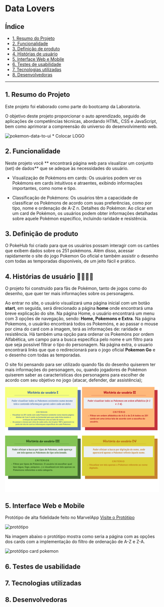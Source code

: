 # Data Lovers

## Índice

* [1. Resumo do Projeto](#1-Resumo-do-Projeto)
* [2. Funcionalidade](#2-Funcionalidade)
* [3. Definição de produto](#3-Definição-de-produto)
* [4. Histórias de usuário](#4-Histórias-de-usuários)
* [5. Interface Web e Mobile](#5-Interface-Web-e-Mobile)
* [6. Testes de usabilidade](#6-Testes-de-usabilidade)
* [7. Tecnologias utilizadas](#7-Tecnologias-utilizadas)
* [8. Desenvolvedoras ](#8-Desenvolvedoras )


***

## 1. Resumo do Projeto

Este projeto foi elaborado como parte do bootcamp da Laboratoria.

O objetivo deste projeto proporcionar o auto aprendizado, seguido de aplicações de competências técnicas, abordando HTML, CSS e JavaScript, bem como aprimorar a compreensão do universo do desenvolvimento web.

![pokemon-data-to-ui]() * Colocar LOGO

## 2. Funcionalidade

Neste projeto você ** encontrará  página web para visualizar um conjunto (set) de dados** que se adeque às necessidades do usuário.

* Visualização de Pokémons em cards: Os usuários podem ver os Pokémons em cards intuitivos e atraentes, exibindo informações importantes, como nome e tipo.

* Classificação de Pokémons: Os usuários têm a capacidade de classificar os Pokémons de acordo com suas preferências, como por tipo, nome e ordenação de A-Z n. Detalhes do Pokémon: Ao clicar em um card de Pokémon, os usuários podem obter informações detalhadas sobre aquele Pokémon específico, incluindo raridade e resistência.


## 3. Definição de produto

O PokeHub foi criado para que os usuários possam interagir com os cartões que exibem dados sobre os 251 pokémons. Além disso, acessar rapidamente o site do jogo Pokemon Go oficial e também assistir o desenho com todas as temporadas disponíveis, de um jeito fácil e prático.  


  ## 4. Histórias de usuário 🙋‍♀️🙋‍♀️
  O projeto foi construido para fãs de Pokémon, tanto de jogos como do desenho, que quer ter mais informações sobre os personagens.

  Ao entrar no site, o usuário visualizará uma página inicial com um botão **start**, em seguida, será direcionado a página **home** onde encontrará uma breve explicação do site. Na página Home, o usuário encontrará um menu com 3 opções de navegação, sendo: **Home, Pokemons e Extra**. Na página Pokemons, o usuáriko encontrará todos os Pokemóns, e ao passar o mouse por cima do card com a imagem, terá as informações de: raridade e resistência. Há também uma opção para ordenar os Pokemóns por ordem Alfabética, um campo para a busca especifica pelo nome e um filtro para que seja possível filtrar o tipo do personagem. Na página extra, o usuario encontrará links que que o redirecionará para o jogo oficial **Pokemon Go** e o desenho com todas as temporadas.

O site foi pensando para ser utilizado quando fãs do desenho quiserem ter mais informações do personagem, ou, quando jogadores de Pokémon quiserem saber as características dos personagens para escolher de acordo com seu objetivo no jogo (atacar, defender, dar assistência);


  ![historia de usuaruio](./src/image/HU.png)


  ## 5. Interface Web e Mobile

 Protótipo de alta fidelidade feito no MarvelApp
  [Visite o Protótipo]( https://marvelapp.com/prototype/19ij1bf9/screen/92444608)
 
  ![protótipo](./src/image/protótipo_.png)

  Na imagem abaixo o protótipo mostra como seria a página com as opções dos cards com a implementação do filtro de ordenação de A-Z e Z-A.

   ![protótipo card pokemon](./src/image/protótipo_filtro.png)


  ## 6.  Testes de usabilidade
  

  ## 7.  Tecnologias utilizadas



  ## 8. Desenvolvedoras 


